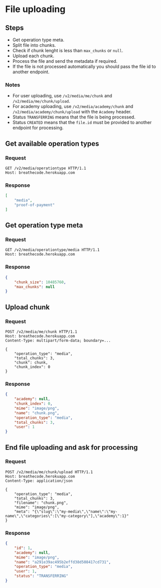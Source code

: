 # File uploading

## Steps

- Get operation type meta.
- Split file into chunks.
- Check if chunk lenght is less than `max_chunks` or `null`.
- Upload each chunk.
- Process the file and send the metadata if required.
- If the file is not processed automatically you should pass the file id to another endpoint.

### Notes

- For user uploading, use `/v2/media/me/chunk` and `/v2/media/me/chunk/upload`.
- For academy uploading, use `/v2/media/academy/chunk` and `/v2/media/academy/chunk/upload` with the `Academy` header.
- Status `TRANSFERRING` means that the file is being processed.
- Status `CREATED` means that the `file.id` must be provided to another endpoint for processing.

## Get available operation types

### Request

```http
GET /v2/media/operationtype HTTP/1.1
Host: breathecode.herokuapp.com
```

### Response

```json
[
    "media",
    "proof-of-payment"
]
```

## Get operation type meta

### Request

```http
GET /v2/media/operationtype/media HTTP/1.1
Host: breathecode.herokuapp.com
```


### Response

```json
{
    "chunk_size": 10485760,
    "max_chunks": null
}
```

## Upload chunk

### Request

```http
POST /v2/media/me/chunk HTTP/1.1
Host: breathecode.herokuapp.com
Content-Type: multipart/form-data; boundary=...

{
    "operation_type": "media",
    "total_chunks": 3,
    "chunk": chunk,
    "chunk_index": 0
}
```

### Response

```json
{
    "academy": null,
    "chunk_index": 0,
    "mime": "image/png",
    "name": "chunk.png",
    "operation_type": "media",
    "total_chunks": 3,
    "user": 1
}
```

## End file uploading and ask for processing

### Request

```http
POST /v2/media/me/chunk/upload HTTP/1.1
Host: breathecode.herokuapp.com
Content-Type: application/json

{
    "operation_type": "media",
    "total_chunks": 3,
    "filename": "chunk.png",
    "mime": "image/png",
    "meta": "{\"slug\":\"my-media\",\"name\":\"my-name\",\"categories\":[\"my-category\"],\"academy\":1}"
}
```

### Response

```json
{
    "id": 1,
    "academy": null,
    "mime": "image/png",
    "name": "a291e39ac495b2effd38d508417cd731",
    "operation_type": "media",
    "user": 1,
    "status": "TRANSFERRING"
}
```
